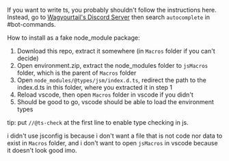 If you want to write ts, you probably shouldn't follow the instructions here. Instead, go to [Wagyourtail's Discord Server](https://github.com/JsMacros/JsMacros?tab=readme-ov-file#jsmacros) then search `autocomplete` in #bot-commands.

How to install as a fake node_module package:
1. Download this repo, extract it somewhere (in `Macros` folder if you can't decide)
2. Open environment.zip, extract the node_modules folder to `jsMacros` folder, which is the parent of `Macros` folder
3. Open `node_modules/@types/jsm/index.d.ts`, redirect the path to the index.d.ts in this folder, where you extracted it in step 1
4. Reload vscode, then open `Macros` folder in vscode if you didn't
5. Should be good to go, vscode should be able to load the environment types

tip: put `//@ts-check` at the first line to enable type checking in js.

i didn't use jsconfig is because i don't want a file that is not code nor data to exist in `Macros` folder, and i don't want to open `jsMacros` in vscode because it doesn't look good imo.
